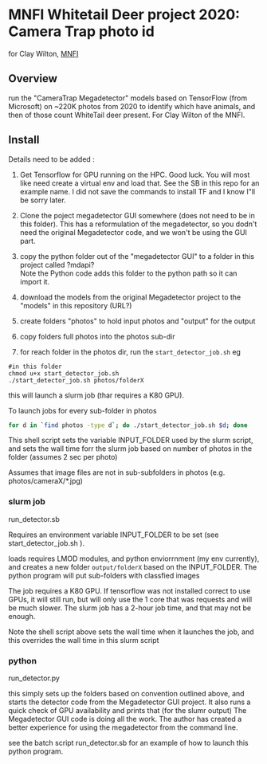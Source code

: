 # MNFI Whitetail Deer project 2020: Camera Trap photo id

for Clay Wilton, [MNFI](https://mnfi.anr.msu.edu/)

## Overview

run the "CameraTrap Megadetector" models based on TensorFlow (from Microsoft) on ~220K photos from 2020 to identify which have animals, and then
of those count WhiteTail deer present.   For Clay Wilton of the MNFI.  



## Install

Details need to be added : 

1. Get Tensorflow for GPU running on the HPC.   Good luck.   You will most like need create a virtual env and load that. 
   See the SB in this repo for an example name.   I did not save the commands to install TF and I know I"ll be sorry later. 

2. Clone the poject  megadetector GUI somewhere (does not need to be in this folder).   This has a reformulation of the megadetector,
so you dodn't need the original Megadetector code, and we won't be using the GUI part. 

3. copy the python folder out of the "megadetector GUI" to a folder in this project called ?mdapi?  
   Note the Python code adds this folder to the python path so it can import it. 

4. download the models from the original Megadetector project to the "models" in this repository (URL?)

5. create folders "photos" to hold input photos and "output" for the output

6. copy folders full  photos into the photos sub-dir

7. for reach folder in the photos dir, run the `start_detector_job.sh`  eg 
   
```
#in this folder
chmod u+x start_detector_job.sh
./start_detector_job.sh photos/folderX
```

this will launch a slurm job (thar requires a K80 GPU). 

To launch jobs for every sub-folder in photos

```sh
for d in `find photos -type d`; do ./start_detector_job.sh $d; done
```

This shell script sets the variable  INPUT_FOLDER used by the slurm script, 
and  sets the wall time forr the slurm job based on number of photos in the folder (assumes 2 sec per photo)

Assumes that image files are not in sub-subfolders in photos (e.g. photos/cameraX/*.jpg)

### slurm job

run_detector.sb

Requires an environment variable INPUT_FOLDER to be set (see start_detector_job.sh ). 

loads requires LMOD modules, and python enviorrnment (my env currently),  and creates a new folder 
`output/folderX` based on the INPUT_FOLDER.  The python program will put sub-folders with classfied images

The job requires a K80 GPU.  If tensorflow was not installed correct to use GPUs, it will still run, but will only 
use the 1 core that was requests and will be much slower.  The slurm job has a 2-hour job time, and that may not be enough. 

Note the shell script above sets the wall time when it launches the job, and this overrides the wall time in this slurm script

### python 

run_detector.py

this simply sets up the folders based on convention outlined above, and starts the detector code from the 
Megadetector GUI project.  It also runs a quick check of GPU availability and prints that (for the slumr output)
The Megadetector GUI code is doing all the work. The author has created a better experience
for using the megadetector from the command line.    

see the batch script run_detector.sb for an example of how to launch this python program.

